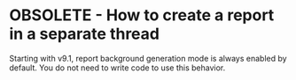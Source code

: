 # OBSOLETE - How to create a report in a separate thread

Starting with v9.1, report background generation mode is always enabled by default. You do not need to write code to use this behavior.

